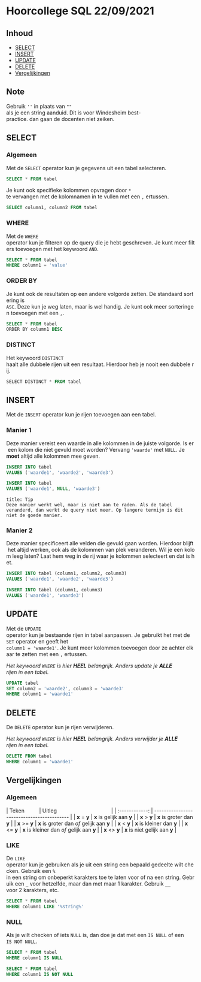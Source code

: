 # Hoorcollege SQL 22/09/2021

## Inhoud

- [SELECT](#SELECT)
- [INSERT](#INSERT)
- [UPDATE](#UPDATE)
- [DELETE](#DELETE)
- [Vergelijkingen](#Vergelijkingen)

## Note

Gebruik `''` in plaats van `""` als je een string aanduid. Dit is voor Windesheim best-practice. dan gaan de docenten niet zeiken.

## SELECT

### Algemeen

Met de `SELECT` operator kun je gegevens uit een tabel selecteren.

```sql
SELECT * FROM tabel
```

Je kunt ook specifieke kolommen opvragen door `*` te vervangen met de kolomnamen in te vullen met een `,` ertussen.

```SQL
SELECT column1, column2 FROM tabel
```

### WHERE

Met de `WHERE` operator kun je filteren op de query die je hebt geschreven. Je kunt meer filters toevoegen met het keywoord `AND`.

```sql
SELECT * FROM tabel
WHERE column1 = 'value'
```

### ORDER BY

Je kunt ook de resultaten op een andere volgorde zetten. De standaard sortering is `ASC`. Deze kun je weg laten, maar is wel handig. Je kunt ook meer sorteringen toevoegen met een `,`.

```sql
SELECT * FROM tabel
ORDER BY column1 DESC
```

### DISTINCT

Het keywoord `DISTINCT` haalt alle dubbele rijen uit een resultaat. Hierdoor heb je nooit een dubbele rij.

```sql
SELECT DISTINCT * FROM tabel
```

## INSERT

Met de `INSERT` operator kun je rijen toevoegen aan een tabel.

### Manier 1

Deze manier vereist een waarde in alle kolommen in de juiste volgorde. Is er een kolom die niet gevuld moet worden? Vervang `'waarde'` met `NULL`. Je **moet** altijd alle kolommen mee geven.

```sql
INSERT INTO tabel
VALUES ('waarde1', 'waarde2', 'waarde3')
```

```sql
INSERT INTO tabel
VALUES ('waarde1', NULL, 'waarde3')
```

```ad-info
title: Tip
Deze manier werkt wel, maar is niet aan te raden. Als de tabel veranderd, dan werkt de query niet meer. Op langere termijn is dit niet de goede manier.
```

### Manier 2

Deze manier specificeert alle velden die gevuld gaan worden. Hierdoor blijft het altijd werken, ook als de kolommen van plek veranderen. Wil je een kolom leeg laten? Laat hem weg in de rij waar je kolommen selecteert en dat is het.

```sql
INSERT INTO tabel (column1, column2, column3)
VALUES ('waarde1', 'waarde2', 'waarde3')
```

```sql
INSERT INTO tabel (column1, column3)
VALUES ('waarde1', 'waarde3')
```

## UPDATE

Met de `UPDATE` operator kun je bestaande rijen in tabel aanpassen. Je gebruikt het met de `SET` operator en geeft het `column1 = 'waarde1'`. Je kunt meer kolommen toevoegen door ze achter elkaar te zetten met een `,` ertussen.

_Het keywoord `WHERE` is hier **HEEL** belangrijk. Anders update je **ALLE** rijen in een tabel._

```sql
UPDATE tabel
SET column2 = 'waarde2', column3 = 'waarde3'
WHERE column1 = 'waarde1'
```

## DELETE

De `DELETE` operator kun je rijen verwijderen.

_Het keywoord `WHERE` is hier **HEEL** belangrijk. Anders verwijder je **ALLE** rijen in een tabel._

```sql
DELETE FROM tabel
WHERE column1 = 'waarde1'
```

## Vergelijkingen

### Algemeen

| Teken          | Uitleg                                     |
| :------------: | ------------------------------------------ |
| **x** = **y**  | **x** is gelijk aan **y**                  |
| **x** > **y**  | **x** is groter dan **y**                  |
| **x** >= **y** | **x** is groter dan _of_ gelijk aan **y**  |
| **x** < **y**  | **x** is kleiner dan **y**                 |
| **x** <= **y** | **x** is kleiner dan _of_ gelijk aan **y** |
| **x** <> **y** | **x** is niet gelijk aan **y**             |

### LIKE

De `LIKE` operator kun je gebruiken als je uit een string een bepaald gedeelte wilt checken. Gebruik een `%` in een string om onbeperkt karakters toe te laten voor of na een string. Gebruik een `_` voor hetzelfde, maar dan met maar 1 karakter. Gebruik `__` voor 2 karakters, etc.

```sql
SELECT * FROM tabel
WHERE column1 LIKE '%string%'
```

### NULL

Als je wilt checken of iets `NULL` is, dan doe je dat met een `IS NULL` of een `IS NOT NULL`.

```sql
SELECT * FROM tabel
WHERE column1 IS NULL
```

```sql
SELECT * FROM tabel
WHERE column1 IS NOT NULL
```
